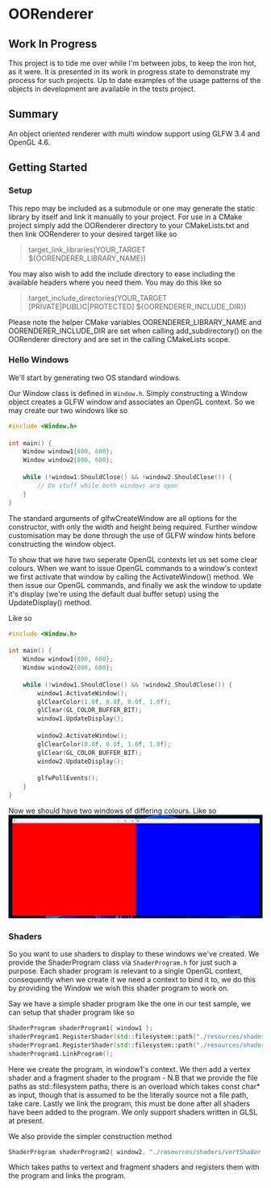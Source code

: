 # OORenderer

## Work In Progress

This project is to tide me over while I'm between jobs, to keep the iron hot, as it were.
It is presented in its work in progress state to demonstrate my process for such projects.
Up to date examples of the usage patterns of the objects in development are available in the tests project.

## Summary

An object oriented renderer with multi window support using GLFW 3.4 and OpenGL 4.6.

## Getting Started

### Setup

This repo may be included as a submodule or one may generate the static library by itself and link it manually to your project.
For use in a CMake project simply add the OORenderer directory to your CMakeLists.txt and then link OORenderer to your desired target like so
>target_link_libraries(YOUR_TARGET $\{OORENDERER_LIBRARY_NAME\})

You may also wish to add the include directory to ease including the available headers where you need them. You may do this like so
>target_include_directories(YOUR_TARGET [PRIVATE|PUBLIC|PROTECTED] $\{OORENDERER_INCLUDE_DIR\})

Please note the helper CMake variables OORENDERER_LIBRARY_NAME and OORENDERER_INCLUDE_DIR are set when calling add_subdirectory() on the OORenderer directory and are set in the calling CMakeLists scope.

### Hello Windows

We'll start by generating two OS standard windows.

Our Window class is defined in `Window.h`. Simply constructing a Window object creates a GLFW window and associates an OpenGL context.
So we may create our two windows like so

```C++
#include <Window.h>

int main() {
	Window window1{800, 600};
	Window window2{800, 600};

	while (!window1.ShouldClose() && !window2.ShouldClose()) {
		// Do stuff while both windows are open
	}
}
```

The standard arguments of glfwCreateWindow are all options for the constructor, with only the width and height being required.
Further window customisation may be done through the use of GLFW window hints before constructing the window object.

To show that we have two seperate OpenGL contexts let us set some clear colours.
When we want to issue OpenGL commands to a window's context we first activate that window by calling the ActivateWindow() method.
We then issue our OpenGL commands, and finally we ask the window to update it's display (we're using the default dual buffer setup) using the UpdateDisplay() method.

Like so
```C++
#include <Window.h>

int main() {
	Window window1{800, 600};
	Window window2{800, 600};

	while (!window1.ShouldClose() && !window2.ShouldClose()) {
		window1.ActivateWindow();
		glClearColor(1.0f, 0.0f, 0.0f, 1.0f);
		glClear(GL_COLOR_BUFFER_BIT);
		window1.UpdateDisplay();

		window2.ActivateWindow();
		glClearColor(0.0f, 0.0f, 1.0f, 1.0f);
		glClear(GL_COLOR_BUFFER_BIT);
		window2.UpdateDisplay();

		glfwPollEvents();
	}
}
```

Now we should have two windows of differing colours. Like so
![Two windows side by side, one red, one blue.](/misc/READMEResources/SimpleDualWindow.png)

### Shaders

So you want to use shaders to display to these windows we've created. We provide the ShaderProgram class via `ShaderProgram.h` for just such a purpose.
Each shader program is relevant to a single OpenGL context, consequently when we create it we need a context to bind it to, we do this by providing the Window we wish this shader program to work on.

Say we have a simple shader program like the one in our test sample, we can setup that shader program like so
```C++
ShaderProgram shaderProgram1{ window1 };
shaderProgram1.RegisterShader(std::filesystem::path("./resources/shaders/vertShader.vs"), GL_VERTEX_SHADER);
shaderProgram1.RegisterShader(std::filesystem::path("./resources/shaders/fragShader.fs"), GL_FRAGMENT_SHADER);
shaderProgram1.LinkProgram();
```

Here we create the program, in window1's context. We then add a vertex shader and a fragment shader to the program - N.B that we provide the file paths as std::filesystem paths, there is an overload which takes const char* as input, though that is assumed to be the literally source not a file path, take care.
Lastly we link the program, this must be done after all shaders have been added to the program. We only support shaders written in GLSL at present.

We also provide the simpler construction method

```C++
ShaderProgram shaderProgram2{ window2, "./resources/shaders/vertShader.vs", "./resources/shaders/fragShader.fs" };
```

Which takes paths to vertext and fragment shaders and registers them with the program and links the program.
